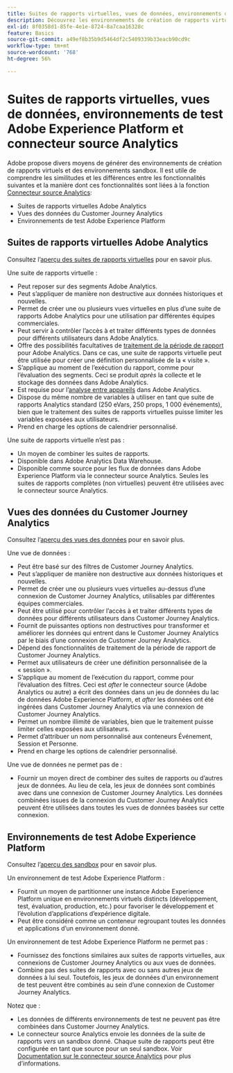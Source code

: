 ```yaml
---
title: Suites de rapports virtuelles, vues de données, environnements de test Adobe Experience Platform et connecteur source Analytics
description: Découvrez les environnements de création de rapports virtuels et les environnements sandbox.
exl-id: 8f0358d1-85fe-4e1e-8724-8a7caa16328c
feature: Basics
source-git-commit: a49ef8b35b9d5464df2c5409339b33eacb90cd9c
workflow-type: tm+mt
source-wordcount: '768'
ht-degree: 56%

---
```


# Suites de rapports virtuelles, vues de données, environnements de test Adobe Experience Platform et connecteur source Analytics

Adobe propose divers moyens de générer des environnements de création de rapports virtuels et des environnements sandbox. Il est utile de comprendre les similitudes et les différences entre les fonctionnalités suivantes et la manière dont ces fonctionnalités sont liées à la fonction [Connecteur source Analytics](https://experienceleague.adobe.com/docs/experience-platform/sources/ui-tutorials/create/adobe-applications/analytics.html?lang=fr):

* Suites de rapports virtuelles Adobe Analytics
* Vues des données du Customer Journey Analytics
* Environnements de test Adobe Experience Platform

## Suites de rapports virtuelles Adobe Analytics

Consultez l’[aperçu des suites de rapports virtuelles](https://experienceleague.adobe.com/docs/analytics/components/virtual-report-suites/vrs-about.html?lang=fr) pour en savoir plus.

Une suite de rapports virtuelle :

* Peut reposer sur des segments Adobe Analytics.
* Peut s’appliquer de manière non destructive aux données historiques et nouvelles.
* Permet de créer une ou plusieurs vues virtuelles en plus d’une suite de rapports Adobe Analytics pour une utilisation par différentes équipes commerciales.
* Peut servir à contrôler l’accès à et traiter différents types de données pour différents utilisateurs dans Adobe Analytics.
* Offre des possibilités facultatives de [traitement de la période de rapport](https://experienceleague.adobe.com/docs/analytics/components/virtual-report-suites/vrs-report-time-processing.html?lang=fr) pour Adobe Analytics. Dans ce cas, une suite de rapports virtuelle peut être utilisée pour créer une définition personnalisée de la « visite ».
* S’applique au moment de l’exécution du rapport, comme pour l’évaluation des segments. Ceci se produit _après_ la collecte et le stockage des données dans Adobe Analytics.
* Est requise pour l’[analyse entre appareils](https://experienceleague.adobe.com/docs/analytics/components/cda/overview.html?lang=fr) dans Adobe Analytics.
* Dispose du même nombre de variables à utiliser en tant que suite de rapports Analytics standard (250 eVars, 250 props, 1 000 événements), bien que le traitement des suites de rapports virtuelles puisse limiter les variables exposées aux utilisateurs.
* Prend en charge les options de calendrier personnalisé.

Une suite de rapports virtuelle n’est pas :

* Un moyen de combiner les suites de rapports.
* Disponible dans Adobe Analytics Data Warehouse.
* Disponible comme source pour les flux de données dans Adobe Experience Platform via le connecteur source Analytics. Seules les suites de rapports complètes (non virtuelles) peuvent être utilisées avec le connecteur source Analytics.


## Vues des données du Customer Journey Analytics

Consultez l’[aperçu des vues des données](https://experienceleague.adobe.com/docs/analytics-platform/using/cja-dataviews/data-views.html?lang=fr) pour en savoir plus.

Une vue de données :

* Peut être basé sur des filtres de Customer Journey Analytics.
* Peut s’appliquer de manière non destructive aux données historiques et nouvelles.
* Permet de créer une ou plusieurs vues virtuelles au-dessus d’une connexion de Customer Journey Analytics, utilisables par différentes équipes commerciales.
* Peut être utilisé pour contrôler l’accès à et traiter différents types de données pour différents utilisateurs dans Customer Journey Analytics.
* Fournit de puissantes options non destructives pour transformer et améliorer les données qui entrent dans le Customer Journey Analytics par le biais d’une connexion de Customer Journey Analytics.
* Dépend des fonctionnalités de traitement de la période de rapport de Customer Journey Analytics.
* Permet aux utilisateurs de créer une définition personnalisée de la « session ».
* S’applique au moment de l’exécution du rapport, comme pour l’évaluation des filtres. Ceci est _after_ le connecteur source (Adobe Analytics ou autre) a écrit des données dans un jeu de données du lac de données Adobe Experience Platform, et _after_ les données ont été ingérées dans Customer Journey Analytics via une connexion de Customer Journey Analytics.
* Permet un nombre illimité de variables, bien que le traitement puisse limiter celles exposées aux utilisateurs.
* Permet d’attribuer un nom personnalisé aux conteneurs Événement, Session et Personne.
* Prend en charge les options de calendrier personnalisé.

Une vue de données ne permet pas de :

* Fournir un moyen direct de combiner des suites de rapports ou d’autres jeux de données. Au lieu de cela, les jeux de données sont combinés avec dans une connexion de Customer Journey Analytics. Les données combinées issues de la connexion du Customer Journey Analytics peuvent être utilisées dans toutes les vues de données basées sur cette connexion.

## Environnements de test Adobe Experience Platform

Consultez l’[aperçu des sandbox](https://experienceleague.adobe.com/docs/experience-platform/sandbox/home.html?lang=fr) pour en savoir plus.

Un environnement de test Adobe Experience Platform :

* Fournit un moyen de partitionner une instance Adobe Experience Platform unique en environnements virtuels distincts (développement, test, évaluation, production, etc.) pour favoriser le développement et l’évolution d’applications d’expérience digitale.
* Peut être considéré comme un conteneur regroupant toutes les données et applications d’un environnement donné.

Un environnement de test Adobe Experience Platform ne permet pas :

* Fournissez des fonctions similaires aux suites de rapports virtuelles, aux connexions de Customer Journey Analytics ou aux vues de données.
* Combine pas des suites de rapports avec ou sans autres jeux de données à lui seul. Toutefois, les jeux de données d’un environnement de test peuvent être combinés au sein d’une connexion de Customer Journey Analytics.

Notez que :

* Les données de différents environnements de test ne peuvent pas être combinées dans Customer Journey Analytics.
* Le connecteur source Analytics envoie les données de la suite de rapports _vers_ un sandbox donné. Chaque suite de rapports peut être configurée en tant que source pour un seul sandbox. Voir [Documentation sur le connecteur source Analytics](https://experienceleague.adobe.com/docs/experience-platform/sources/ui-tutorials/create/adobe-applications/analytics.html?lang=fr) pour plus d’informations.
